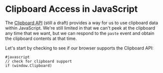 # Clipboard Access in JavaScript

The [Clipboard API](http://www.w3.org/TR/clipboard-apis/) (still a draft) provides a way for us to use clipboard data within JavaScript.  We're still limited in that we can't peek at the clipboard any time that we want, but we can respond to the `paste` event and obtain the clipboard contents at that time.

Let's start by checking to see if our browser supports the Clipboard API:

    #javascript
    // check for clipboard support
    if (window.Clipboard)

<script type="text/javascript" src="/scripts/imgclip.js"></script>
<div id="clipboard"></div>